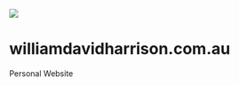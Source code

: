 <a href="https://williamdavidharrison.com.au"><img src="https://img.shields.io/website?down_color=red&down_message=Offline&label=Website&style=flat-square&up_color=green&up_message=Online&url=https%3A%2F%2Fwilliamdavidharrison.com.au"/></a>

# williamdavidharrison.com.au
Personal Website
